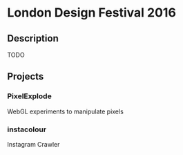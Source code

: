 # London Design Festival 2016 

## Description 
TODO

## Projects 
### PixelExplode 
WebGL experiments to manipulate pixels 

### instacolour
Instagram Crawler 